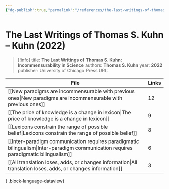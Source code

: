 ```yaml
---
{"dg-publish":true,"permalink":"/references/the-last-writings-of-thomas-s-kuhn-kuhn-2022/"}
---
```



# The Last Writings of Thomas S. Kuhn – Kuhn (2022)

> [!info]
> title: **The Last Writings of Thomas S. Kuhn: Incommensurability in Science**
> authors: **Thomas S. Kuhn**
> year: **2022**
> publisher: University of Chicago Press
> URL: 



| File                                                                                                                                    | Links |
| --------------------------------------------------------------------------------------------------------------------------------------- | ----- |
| [[New paradigms are incommensurable with previous ones\|New paradigms are incommensurable with previous ones]]                       | 12    |
| [[The price of knowledge is a change in lexicon\|The price of knowledge is a change in lexicon]]                                     | 9     |
| [[Lexicons constrain the range of possible belief\|Lexicons constrain the range of possible belief]]                                 | 8     |
| [[Inter-paradigm communication requires paradigmatic bilingualism\|Inter-paradigm communication requires paradigmatic bilingualism]] | 6     |
| [[All translation loses, adds, or changes information\|All translation loses, adds, or changes information]]                         | 3     |

{ .block-language-dataview}